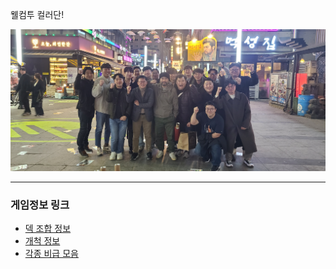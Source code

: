 웰컴투 컬러단!


![Alt text](./04.컬러단사진첩/team_color_2.jpg)

---

### 게임정보 링크
* [덱 조합 정보](./01.덱정보/README.md)
* [개척 정보](./02.개척정보/README.md)
* [각종 비급 모음](./03.비급모음/)